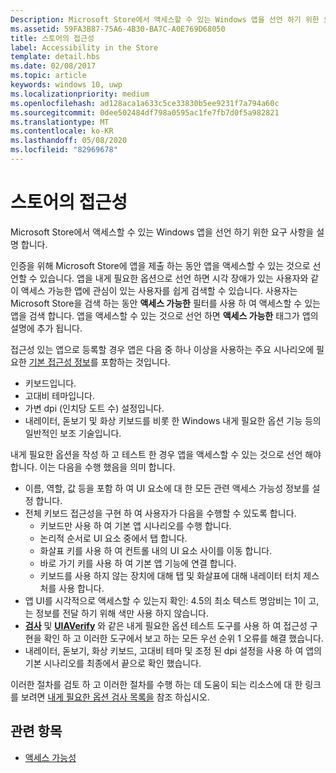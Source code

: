```yaml
---
Description: Microsoft Store에서 액세스할 수 있는 Windows 앱을 선언 하기 위한 요구 사항을 설명 합니다.
ms.assetid: 59FA3B87-75A6-4B30-BA7C-A0E769D68050
title: 스토어의 접근성
label: Accessibility in the Store
template: detail.hbs
ms.date: 02/08/2017
ms.topic: article
keywords: windows 10, uwp
ms.localizationpriority: medium
ms.openlocfilehash: ad128aca1a633c5ce33830b5ee9231f7a794a60c
ms.sourcegitcommit: 0dee502484df798a0595ac1fe7fb7d0f5a982821
ms.translationtype: MT
ms.contentlocale: ko-KR
ms.lasthandoff: 05/08/2020
ms.locfileid: "82969678"
---
```

# <a name="accessibility-in-the-store"></a>스토어의 접근성  



Microsoft Store에서 액세스할 수 있는 Windows 앱을 선언 하기 위한 요구 사항을 설명 합니다.

인증을 위해 Microsoft Store에 앱을 제출 하는 동안 앱을 액세스할 수 있는 것으로 선언할 수 있습니다. 앱을 내게 필요한 옵션으로 선언 하면 시각 장애가 있는 사용자와 같이 액세스 가능한 앱에 관심이 있는 사용자를 쉽게 검색할 수 있습니다. 사용자는 Microsoft Store을 검색 하는 동안 **액세스 가능한** 필터를 사용 하 여 액세스할 수 있는 앱을 검색 합니다. 앱을 액세스할 수 있는 것으로 선언 하면 **액세스 가능한** 태그가 앱의 설명에 추가 됩니다.

접근성 있는 앱으로 등록할 경우 앱은 다음 중 하나 이상을 사용하는 주요 시나리오에 필요한 [기본 접근성 정보](basic-accessibility-information.md)를 포함하는 것입니다.

* 키보드입니다.
* 고대비 테마입니다.
* 가변 dpi (인치당 도트 수) 설정입니다.
* 내레이터, 돋보기 및 화상 키보드를 비롯 한 Windows 내게 필요한 옵션 기능 등의 일반적인 보조 기술입니다.

내게 필요한 옵션을 작성 하 고 테스트 한 경우 앱을 액세스할 수 있는 것으로 선언 해야 합니다. 이는 다음을 수행 했음을 의미 합니다.

* 이름, 역할, 값 등을 포함 하 여 UI 요소에 대 한 모든 관련 액세스 가능성 정보를 설정 합니다.
* 전체 키보드 접근성을 구현 하 여 사용자가 다음을 수행할 수 있도록 합니다.
    * 키보드만 사용 하 여 기본 앱 시나리오를 수행 합니다.
    * 논리적 순서로 UI 요소 중에서 탭 합니다.
    * 화살표 키를 사용 하 여 컨트롤 내의 UI 요소 사이를 이동 합니다.
    * 바로 가기 키를 사용 하 여 기본 앱 기능에 연결 합니다.
    * 키보드를 사용 하지 않는 장치에 대해 탭 및 화살표에 대해 내레이터 터치 제스처를 사용 합니다.
* 앱 UI를 시각적으로 액세스할 수 있는지 확인: 4.5의 최소 텍스트 명암비는 1이 고,는 정보를 전달 하기 위해 색만 사용 하지 않습니다.
* [**검사**](https://docs.microsoft.com/windows/desktop/WinAuto/inspect-objects) 및 [**UIAVerify**](https://docs.microsoft.com/windows/desktop/WinAuto/ui-automation-verify) 와 같은 내게 필요한 옵션 테스트 도구를 사용 하 여 접근성 구현을 확인 하 고 이러한 도구에서 보고 하는 모든 우선 순위 1 오류를 해결 했습니다.
* 내레이터, 돋보기, 화상 키보드, 고대비 테마 및 조정 된 dpi 설정을 사용 하 여 앱의 기본 시나리오를 최종에서 끝으로 확인 했습니다.

이러한 절차를 검토 하 고 이러한 절차를 수행 하는 데 도움이 되는 리소스에 대 한 링크를 보려면 [내게 필요한 옵션 검사 목록을](accessibility-checklist.md) 참조 하십시오.

<span id="related_topics"/>

## <a name="related-topics"></a>관련 항목    
* [액세스 가능성](accessibility.md) 
